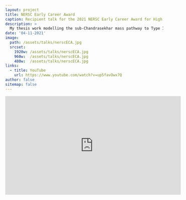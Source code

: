 ```yaml
---
layout: project
title: NERSC Early Career Award
caption: Recipient talk for the 2021 NERSC Early Career Award for High Impact Scientific Impact
description: >
  My thesis work modelling the sub-Chandrasekhar mass pathway to Type Ia supernovae was performed mainly on the supercomputers at the National Energy Research Scientific Computing Center (NERSC). For this work I was awarded the NERSC Early Career Award in 2021. This recipient talk is also a great summary of my thesis, which can be found in full [here](https://escholarship.org/uc/item/5r30s9cg). 
date: '04-11-2021'
image: 
  path: /assets/talks/nerscECA.jpg
  srcset: 
    1920w: /assets/talks/nerscECA.jpg
    960w:  /assets/talks/nerscECA.jpg
    480w:  /assets/talks/nerscECA.jpg
links:
  - title: YouTube
    url: https://www.youtube.com/watch?v=up5favOwx7Q
author: false
sitemap: false
---
```

<iframe width="560" height="315" src="https://www.youtube.com/embed/up5favOwx7Q" title="YouTube video player" frameborder="0" allow="accelerometer; clipboard-write; encrypted-media; gyroscope; picture-in-picture; web-share" allowfullscreen></iframe>
